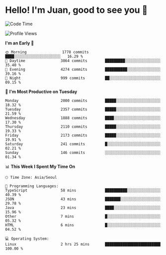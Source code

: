 # Hello! I'm Juan, good to see you 👋

<!--
**Y-k-Y/Y-k-Y** is a ✨ _special_ ✨ repository because its `README.md` (this file) appears on your GitHub profile.

Here are some ideas to get you started:

- 🔭 I’m currently working on ...
- 🌱 I’m currently learning ...
- 👯 I’m looking to collaborate on ...
- 🤔 I’m looking for help with ...
- 💬 Ask me about ...
- 📫 How to reach me: ...
- 😄 Pronouns: ...
- ⚡ Fun fact: ...
-->
<!--
![Profile views](https://gpvc.arturio.dev/Y-k-Y)

[![Omid Nikrah StackOverflow](https://github-readme-stackoverflow.vercel.app/?userID=9517076)](https://stackoverflow.com/users/9517076/i-have-10-fingers)
-->

<!--START_SECTION:waka-->
![Code Time](http://img.shields.io/badge/Code%20Time-1%2C714%20hrs%2047%20mins-blue)

![Profile Views](http://img.shields.io/badge/Profile%20Views-0-blue)

**I'm an Early 🐤** 

```text
🌞 Morning                1778 commits        ████░░░░░░░░░░░░░░░░░░░░░   16.29 % 
🌆 Daytime                3864 commits        █████████░░░░░░░░░░░░░░░░   35.40 % 
🌃 Evening                4274 commits        ██████████░░░░░░░░░░░░░░░   39.16 % 
🌙 Night                  999 commits         ██░░░░░░░░░░░░░░░░░░░░░░░   09.15 % 
```
📅 **I'm Most Productive on Tuesday** 

```text
Monday                   2000 commits        █████░░░░░░░░░░░░░░░░░░░░   18.32 % 
Tuesday                  2357 commits        █████░░░░░░░░░░░░░░░░░░░░   21.59 % 
Wednesday                1888 commits        ████░░░░░░░░░░░░░░░░░░░░░   17.30 % 
Thursday                 2110 commits        █████░░░░░░░░░░░░░░░░░░░░   19.33 % 
Friday                   2173 commits        █████░░░░░░░░░░░░░░░░░░░░   19.91 % 
Saturday                 241 commits         █░░░░░░░░░░░░░░░░░░░░░░░░   02.21 % 
Sunday                   146 commits         ░░░░░░░░░░░░░░░░░░░░░░░░░   01.34 % 
```


📊 **This Week I Spent My Time On** 

```text
🕑︎ Time Zone: Asia/Seoul

💬 Programming Languages: 
TypeScript               58 mins             ██████████░░░░░░░░░░░░░░░   40.39 % 
JSON                     43 mins             ███████░░░░░░░░░░░░░░░░░░   29.78 % 
Java                     23 mins             ████░░░░░░░░░░░░░░░░░░░░░   15.96 % 
Other                    7 mins              █░░░░░░░░░░░░░░░░░░░░░░░░   05.32 % 
HTML                     6 mins              █░░░░░░░░░░░░░░░░░░░░░░░░   04.52 % 

💻 Operating System: 
Linux                    2 hrs 25 mins       █████████████████████████   100.00 % 
```


<!--END_SECTION:waka-->
